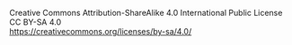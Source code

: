 Creative Commons Attribution-ShareAlike 4.0 International Public License  
CC BY-SA 4.0  
https://creativecommons.org/licenses/by-sa/4.0/
